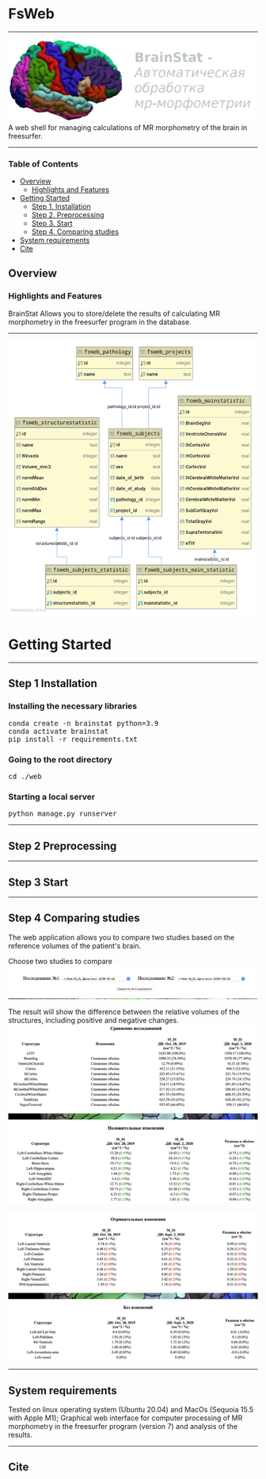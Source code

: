 # FsWeb

*******************************************************************************
![brain-stats](web/fsweb/static/img/freeviewcrop.png)
A web shell for managing calculations of MR morphometry of the brain in freesurfer.

*******************************************************************************
### Table of Contents
- [Overview](#overview)
  - [Highlights and Features](#highlights-and-features)
- [Getting Started](#getting-started)
  - [Step 1. Installation](#step-1-installation)
  - [Step 2. Preprocessing](#step-2-preprocessing)
  - [Step 3. Start](#step-3-start)
  - [Step 4. Comparing studies](#step-4-comparing-studies)
- [System requirements](#system-requirements)
- [Cite](#cite)

## Overview

### Highlights and Features
BrainStat Allows you to store/delete the results of calculating MR morphometry 
in the freesurfer program in the database.
*******************************************************************************
![database](content/fsweb.png)

# Getting Started
*******************************************************************************
## Step 1 Installation

### Installing the necessary libraries
<pre>conda create -n brainstat python=3.9
conda activate brainstat
pip install -r requirements.txt</pre>

### Going to the root directory
<pre>cd ./web</pre>

### Starting a local server
<pre>python manage.py runserver</pre>

*******************************************************************************
## Step 2 Preprocessing

*******************************************************************************
## Step 3 Start

*******************************************************************************
## Step 4 Comparing studies
The web application allows you to compare two studies based on the reference 
volumes of the patient's brain.

Choose two studies to compare
![compare](content/comp01.png)

The result will show the difference between the relative volumes of the structures, including positive and negative changes.
![compare](content/comp02.png)

![compare](content/comp03.png)
*******************************************************************************
## System requirements 
Tested on linux operating system (Ubuntu 20.04) and MacOs (Sequoia 15.5 with Apple M1);
Graphical web interface for computer processing of MR morphometry in the freesurfer 
program (version 7) and analysis of the results.

*******************************************************************************
## Cite

